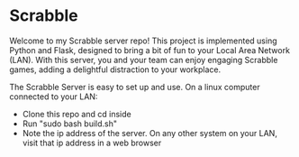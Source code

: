 # Scrabble

Welcome to my Scrabble server repo! This project is implemented using Python and Flask, designed to bring a bit of fun to your Local Area Network (LAN). With this server, you and your team can enjoy engaging Scrabble games, adding a delightful distraction to your workplace.

The Scrabble Server is easy to set up and use. On a linux computer connected to your LAN:
- Clone this repo and cd inside
- Run "sudo bash build.sh"
- Note the ip address of the server. On any other system on your LAN, visit that ip address in a web browser
 
